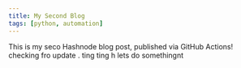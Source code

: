 ```yaml
---
title: My Second Blog
tags: [python, automation]
---
```

This is my seco Hashnode blog post, published via GitHub Actions! 
checking fro update  . ting ting h
lets do somethingnt